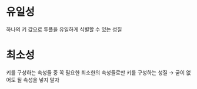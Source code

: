 # 유일성
하나의 키 값으로 투플을 유일하게 식별할 수 있는 성질

# 최소성
키를 구성하는 속성들 중 꼭 필요한 최소한의 속성들로만 키를 구성하는 성질 → 굳이 없어도 될 속성을 넣지 말자